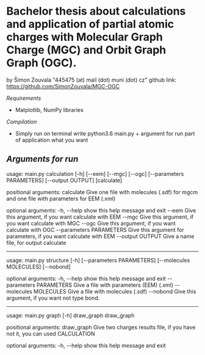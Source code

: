 # Bachelor thesis about calculations and application of partial atomic charges with Molecular Graph Charge (MGC) and Orbit Graph Graph (OGC).
by Šimon Zouvala  "445475 (at) mail (dot) muni (dot) cz"
github link: https://github.com/SimonZouvala/MGC-OGC

*Requirements*
- Matplotlib, NumPy libraries

*Compilation*
- Simply run on terminal write python3.6 main.py + argument for run part of application what you want 

*Arguments for run*
---------------------------------------------------------------
usage: main.py calculation [-h] [--eem] [--mgc] [--ogc]
                           [--parameters PARAMETERS] [--output OUTPUT]
                           [calculate]

positional arguments:
  calculate             Give one file with molecules (.sdf) for mgcm and one
                        file with parameters for EEM (.xml)

optional arguments:
  -h, --help            show this help message and exit
  --eem                 Give this argument, if you want calculate with EEM
  --mgc                 Give this argument, if you want calculate with MGC
  --ogc                 Give this argument, if you want calculate with OGC
  --parameters PARAMETERS
                        Give this argument for parameters, if you want
                        calculate with EEM
  --output OUTPUT       Give a name file, for output calculate

---------------------------------------------------------------
usage: main.py structure [-h] [--parameters PARAMETERS]
                         [--molecules MOLECULES] [--nobond]

optional arguments:
  -h, --help            show this help message and exit
  --parameters PARAMETERS
                        Give a file with parameters (EEM) (.xml)
  --molecules MOLECULES
                        Give a file with molecules (.sdf)
  --nobond              Give this argument, if you want not type bond.

---------------------------------------------------------------
usage: main.py graph [-h] draw_graph draw_graph


positional arguments:
  draw_graph  Give two charges results file, if you have not it, you can used
              CALCULATION

optional arguments:
  -h, --help  show this help message and exit

